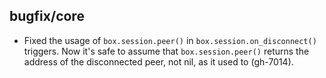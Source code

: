 ## bugfix/core

* Fixed the usage of `box.session.peer()` in `box.session.on_disconnect()` triggers.
  Now it's safe to assume that `box.session.peer()` returns the address of the
  disconnected peer, not nil, as it used to (gh-7014).
